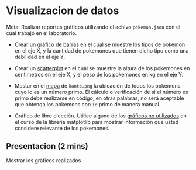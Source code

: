 # Visualizacion de datos

Meta: Realizar reportes gráficos utilizando el achivo `pokemon.json` con el cual trabajó en el laboratorio.

- Crear un [gráfico de barras](https://github.com/cs1000-utec/labs/tree/main/lab9#gr%C3%A1fico-de-barras-1) en el cual se muestre los tipos de pokemon en el eje X, y la cantidad de pokemones que tienen dicho tipo como una debilidad en el eje Y.

- Crear un [scatterplot](https://github.com/cs1000-utec/labs/tree/main/lab9#scatterplot-1) en el cual se muestre la altura de los pokemones en centimetros en el eje X, y el peso de los pokemones en kg en el eje Y.

- Mostar en el [mapa](https://github.com/cs1000-utec/labs/tree/main/lab9#graficar-sobre-un-mapa-1) de `kanto.png` la ubicación de todos los pokemons cuyo id es un número primo. El cálculo o verificación de si el número es primo debe realizarse en código, en otras palabras, no será aceptable que obtenga los pokemons con `id` primo de manera manual.

- Gráfico de libre elección. Utilice alguno de los [gráficos no utilizados](https://matplotlib.org/stable/plot_types/index.html) en el curso de la libreria matplotlib para mostrar información que usted considere relevante de los pokemones.

## Presentacion (2 mins)

Mostrar los gráficos realizados